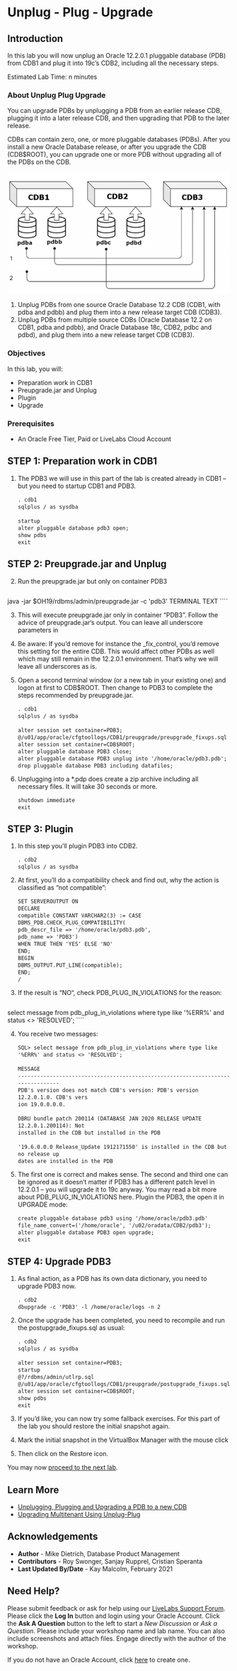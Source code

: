 # Unplug - Plug - Upgrade

## Introduction

In this lab you will now unplug an Oracle 12.2.0.1 pluggable database (PDB) from CDB1 and plug it into 19c’s CDB2, including all the necessary steps.

Estimated Lab Time: n minutes

### About Unplug Plug Upgrade
You can upgrade PDBs by unplugging a PDB from an earlier release CDB, plugging it into a later release CDB, and then upgrading that PDB to the later release.

CDBs can contain zero, one, or more pluggable databases (PDBs). After you install a new Oracle Database release, or after you upgrade the CDB (CDB$ROOT), you can upgrade one or more PDB without upgrading all of the PDBs on the CDB.

![](./images/unplug-plug-upgrade.png " ")

1. Unplug PDBs from one source Oracle Database 12.2 CDB (CDB1, with pdba and pdbb) and plug them into a new release target CDB (CDB3).
2. Unplug PDBs from multiple source CDBs (Oracle Database 12.2 on CDB1, pdba and pdbb), and Oracle Database 18c, CDB2, pdbc and pdbd), and plug them into a new release target CDB (CDB3).


### Objectives
In this lab, you will:
* Preparation work in CDB1
* Preupgrade.jar and Unplug
* Plugin
* Upgrade

### Prerequisites
* An Oracle Free Tier, Paid or LiveLabs Cloud Account

## **STEP 1**: Preparation work in CDB1

1. The PDB3 we will use in this part of the lab is created already in CDB1 – but you need to startup CDB1 and PDB3.

    ````
    . cdb1
    sqlplus / as sysdba

    startup
    alter pluggable database pdb3 open;
    show pdbs
    exit
    ````

## **STEP 2**: Preupgrade.jar and Unplug

2. Run the preupgrade.jar but only on container PDB3

    ````
java -jar $OH19/rdbms/admin/preupgrade.jar -c 'pdb3' TERMINAL TEXT
    ````

3. This will execute preupgrade.jar only in container “PDB3”.  Follow the advice of preupgrade.jar‘s output. You can leave all underscore parameters in

4. Be aware: If you’d remove  for instance the _fix_control, you’d remove this setting for the entire CDB. This would affect other PDBs as well which may still remain in the 12.2.0.1 environment. That’s why we will leave all underscores as is.

5. Open a second terminal window (or a new tab in your existing one) and logon at first to CDB$ROOT. Then change to PDB3 to complete the steps recommended by preupgrade.jar.

    ````
    . cdb1
    sqlplus / as sysdba

    alter session set container=PDB3;
    @/u01/app/oracle/cfgtoollogs/CDB1/preupgrade/preupgrade_fixups.sql
    alter session set container=CDB$ROOT;
    alter pluggable database PDB3 close;
    alter pluggable database PDB3 unplug into '/home/oracle/pdb3.pdb';
    drop pluggable database PDB3 including datafiles;
    ````

6. Unplugging into a *.pdp does create a zip archive including all necessary files. It will take 30 seconds or more.

    ````
    shutdown immediate
    exit
    ````

## **STEP 3**: Plugin

1. In this step you’ll plugin PDB3 into CDB2.

    ````
    . cdb2
    sqlplus / as sysdba
    ````

2. At first, you’ll do a compatibility check and find out, why the action is classified as “not compatible”:

    ````
    SET SERVEROUTPUT ON
    DECLARE
    compatible CONSTANT VARCHAR2(3) := CASE DBMS_PDB.CHECK_PLUG_COMPATIBILITY(
    pdb_descr_file => '/home/oracle/pdb3.pdb',
    pdb_name => 'PDB3')
    WHEN TRUE THEN 'YES' ELSE 'NO'
    END;
    BEGIN
    DBMS_OUTPUT.PUT_LINE(compatible);
    END;
    /
    ````

3. If the result is “NO“, check PDB_PLUG_IN_VIOLATIONS for the reason:
    ````
select message from pdb_plug_in_violations where type like '%ERR%' and status <> 'RESOLVED';
    ````

4. You receive two messages:
    ````
    SQL> select message from pdb_plug_in_violations where type like '%ERR%' and status <> 'RESOLVED';

    MESSAGE
    --------------------------------------------------------------------------------
    PDB's version does not match CDB's version: PDB's version 12.2.0.1.0. CDB's vers
    ion 19.0.0.0.0.

    DBRU bundle patch 200114 (DATABASE JAN 2020 RELEASE UPDATE 12.2.0.1.200114): Not
    installed in the CDB but installed in the PDB

    '19.6.0.0.0 Release_Update 1912171550' is installed in the CDB but no release up
    dates are installed in the PDB
    ````

5. The first one is correct and makes sense. The second and third one can be ignored as it doesn’t matter if PDB3 has a different patch level in 12.2.0.1 – you will upgrade it to 19c anyway. You may read a bit more about PDB_PLUG_IN_VIOLATIONS here.  Plugin the PDB3, the open it in UPGRADE mode:

     ````
    create pluggable database pdb3 using '/home/oracle/pdb3.pdb' file_name_convert=('/home/oracle', '/u02/oradata/CDB2/pdb3');
    alter pluggable database PDB3 open upgrade;
    exit
    ````
## **STEP 4**: Upgrade PDB3

1. As final action, as a PDB has its own data dictionary, you need to upgrade PDB3 now.

    ````
    . cdb2
    dbupgrade -c 'PDB3' -l /home/oracle/logs -n 2
    ````

2. Once the upgrade has been completed, you need to recompile and run the postupgrade_fixups.sql as usual:

    ````
    . cdb2
    sqlplus / as sysdba

    alter session set container=PDB3;
    startup
    @?/rdbms/admin/utlrp.sql
    @/u01/app/oracle/cfgtoollogs/CDB1/preupgrade/postupgrade_fixups.sql
    alter session set container=CDB$ROOT;
    show pdbs
    exit

    ````

3. If you’d like, you can now try some fallback exercises. For this part of the lab you should restore the initial snapshot again.

4. Mark the initial snapshot in the VirtualBox Manager with the mouse click

5. Then click on the Restore icon.

You may now [proceed to the next lab](#next).

## Learn More

* [Unplugging, Plugging and Upgrading a PDB to a new CDB](https://www.google.com/url?sa=t&rct=j&q=&esrc=s&source=web&cd=&ved=2ahUKEwiJsZX9yfPuAhWAGFkFHeisAIYQFjAAegQIARAD&url=https%3A%2F%2Fdocs.oracle.com%2Fen%2Fdatabase%2Foracle%2Foracle-database%2F19%2Fspupu%2Funplugging-plugging-and-upgrading-pdb-new-cdb.pdf&usg=AOvVaw1LWOFvD1Ma7o5gdt7k0kbw)
* [Upgrading Multitenant Using Unplug-Plug](https://docs.oracle.com/en/database/oracle/oracle-database/19/spupu/upgrade-multitenant-architecture-sequentially.html#GUID-8F9AAFA1-690D-4F70-8448-E66D765AF136)

## Acknowledgements
* **Author** - Mike Dietrich, Database Product Management
* **Contributors** -  Roy Swonger, Sanjay Rupprel, Cristian Speranta
* **Last Updated By/Date** - Kay Malcolm, February 2021

## Need Help?
Please submit feedback or ask for help using our [LiveLabs Support Forum](https://community.oracle.com/tech/developers/categories/livelabsdiscussions). Please click the **Log In** button and login using your Oracle Account. Click the **Ask A Question** button to the left to start a *New Discussion* or *Ask a Question*.  Please include your workshop name and lab name.  You can also include screenshots and attach files.  Engage directly with the author of the workshop.

If you do not have an Oracle Account, click [here](https://profile.oracle.com/myprofile/account/create-account.jspx) to create one.

